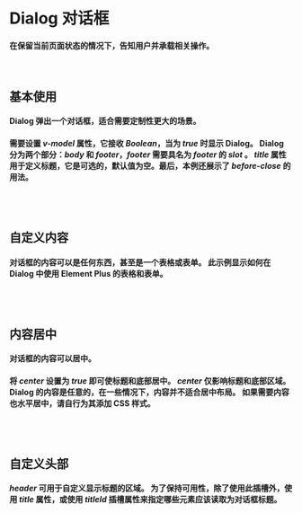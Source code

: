 <script setup>
    import demo1 from './demo1.vue'
    import demo2 from './demo2.vue'
    import demo3 from './demo3.vue'
    import demo4 from './demo4.vue'
    import componentBox from '@/components/componentBox.vue'
    import Preview from '@/components/Preview.vue'
</script>

# Dialog 对话框

#### 在保留当前页面状态的情况下，告知用户并承载相关操作。

<br/>

## 基本使用

#### Dialog 弹出一个对话框，适合需要定制性更大的场景。

#### 需要设置 _v-model_ 属性，它接收 _Boolean_，当为 _true_ 时显示 Dialog。 Dialog 分为两个部分：_body_ 和 _footer_，_footer_ 需要具名为 _footer_ 的 _slot_ 。 _title_ 属性用于定义标题，它是可选的，默认值为空。最后，本例还展示了 _before-close_ 的用法。

<br/>
<component-box>
    <demo1/>
</component-box>
<Preview compName="Dialog" demoName="demo1"></Preview>
<br/>

## 自定义内容

#### 对话框的内容可以是任何东西，甚至是一个表格或表单。 此示例显示如何在 Dialog 中使用 Element Plus 的表格和表单。

<br/>
<component-box>
    <demo2/>
</component-box>
<Preview compName="Dialog" demoName="demo2"></Preview>
<br/>

## 内容居中

#### 对话框的内容可以居中。

#### 将 _center_ 设置为 _true_ 即可使标题和底部居中。 _center_ 仅影响标题和底部区域。 Dialog 的内容是任意的，在一些情况下，内容并不适合居中布局。 如果需要内容也水平居中，请自行为其添加 CSS 样式。

<br/>
<component-box>
    <demo3/>
</component-box>
<Preview compName="Dialog" demoName="demo3"></Preview>
<br/>

## 自定义头部

#### _header_ 可用于自定义显示标题的区域。 为了保持可用性，除了使用此插槽外，使用 _title_ 属性，或使用 _titleId_ 插槽属性来指定哪些元素应该读取为对话框标题。

<br/>
<component-box>
    <demo4/>
</component-box>
<Preview compName="Dialog" demoName="demo4"></Preview>
<br/>
